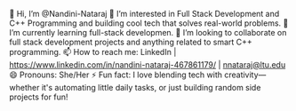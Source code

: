 👋 Hi, I’m @Nandini-Nataraj
👀 I’m interested in Full Stack Development and C++ Programming and building cool tech that solves real-world problems.
🌱 I’m currently learning full-stack developmen.
💞️ I’m looking to collaborate on full stack development projects and anything related to smart C++ programming.
📫 How to reach me: LinkedIn | https://www.linkedin.com/in/nandini-nataraj-467861179/ | nnataraj@ltu.edu
😄 Pronouns: She/Her
⚡ Fun fact: I love blending tech with creativity—whether it's automating little daily tasks, or just building random side projects for fun!
<!---
Nandini-Nataraj/Nandini-Nataraj is a ✨ special ✨ repository because its `README.md` (this file) appears on your GitHub profile.
You can click the Preview link to take a look at your changes.
--->
